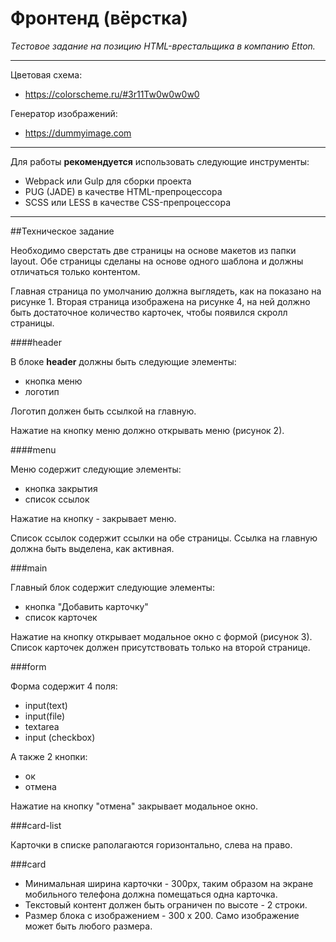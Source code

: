 # Фронтенд (вёрстка)
*Тестовое задание на позицию HTML-врестальщика в компанию Etton.*
____
Цветовая схема:
- https://colorscheme.ru/#3r11Tw0w0w0w0

Генератор изображений:
- https://dummyimage.com
____
Для работы **рекомендуется** использовать следующие инструменты:

- Webpack или Gulp для сборки проекта
- PUG (JADE) в качестве HTML-препроцессора
- SCSS или LESS в качестве CSS-препроцессора 
____

##Техническое задание

Необходимо сверстать две страницы на основе макетов из папки layout.
Обе страницы сделаны на основе одного шаблона и должны отличаться только контентом.

Главная страница по умолчанию должна выглядеть, как на показано на рисунке 1.
Вторая страница изображена на рисунке 4, на ней должно быть достаточное количество карточек, чтобы появился скролл страницы.


####header

В блоке **header** должны быть следующие элементы:
- кнопка меню
- логотип

Логотип должен быть ссылкой на главную.
 
Нажатие на кнопку меню должно открывать меню (рисунок 2).


####menu

Меню содержит следующие элементы:
- кнопка закрытия
- список ссылок

Нажатие на кнопку - закрывает меню.

Список ссылок содержит ссылки на обе страницы. Ссылка на главную должна быть выделена, как активная.


###main

Главный блок содержит следующие элементы:
- кнопка "Добавить карточку"
- список карточек

Нажатие на кнопку открывает модальное окно с формой (рисунок 3).
Список карточек должен присутствовать только на второй странице.

###form

 Форма содержит 4 поля:
 - input(text)
 - input(file)
 - textarea
 - input (checkbox)
 
 А также 2 кнопки:
 - ок
 - отмена
 
  Нажатие на кнопку "отмена" закрывает модальное окно.
 

###card-list

Карточки в списке раполагаются горизонтально, слева на право.

###card

- Минимальная ширина карточки - 300px, таким образом на экране мобильного телефона должна помещаться одна карточка.
- Текстовый контент должен быть ограничен по высоте - 2 строки.
- Размер блока с изображением - 300 x 200. Само изображение может быть любого размера.


